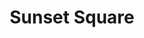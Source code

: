 ---
title: Sunset Square
phone: (408) 550-8300
website: http://charitieshousing.org/sunset-square-apartments/
management: Charities Housing Management
tags: []
---